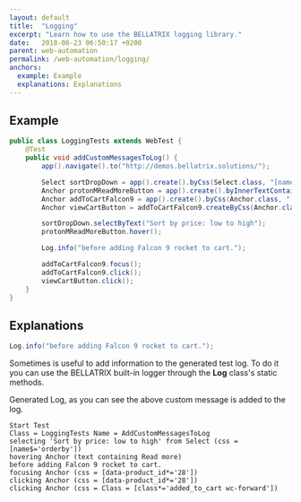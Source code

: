 ```yaml
---
layout: default
title:  "Logging"
excerpt: "Learn how to use the BELLATRIX logging library."
date:   2018-06-23 06:50:17 +0200
parent: web-automation
permalink: /web-automation/logging/
anchors:
  example: Example
  explanations: Explanations
---
```

Example
-------
```java
public class LoggingTests extends WebTest {
    @Test
    public void addCustomMessagesToLog() {
        app().navigate().to("http://demos.bellatrix.solutions/");

        Select sortDropDown = app().create().byCss(Select.class, "[name$='orderby']");
        Anchor protonMReadMoreButton = app().create().byInnerTextContaining(Anchor.class, "Read more");
        Anchor addToCartFalcon9 = app().create().byCss(Anchor.class, "[data-product_id*='28']").toBeClickable();
        Anchor viewCartButton = addToCartFalcon9.createByCss(Anchor.class, "[class*='added_to_cart wc-forward']").toBeClickable();

        sortDropDown.selectByText("Sort by price: low to high");
        protonMReadMoreButton.hover();

        Log.info("before adding Falcon 9 rocket to cart.");

        addToCartFalcon9.focus();
        addToCartFalcon9.click();
        viewCartButton.click();
    }
}
```

Explanations
------------
```java
Log.info("before adding Falcon 9 rocket to cart.");
```
Sometimes is useful to add information to the generated test log. To do it you can use the BELLATRIX built-in logger through the **Log** class's static methods.

Generated Log, as you can see the above custom message is added to the log.

```
Start Test
Class = LoggingTests Name = AddCustomMessagesToLog
selecting 'Sort by price: low to high' from Select (css = [name$='orderby'])
hovering Anchor (text containing Read more)
before adding Falcon 9 rocket to cart.
focusing Anchor (css = [data-product_id*='28'])
clicking Anchor (css = [data-product_id*='28'])
clicking Anchor (css = Class = [class*='added_to_cart wc-forward'])
```